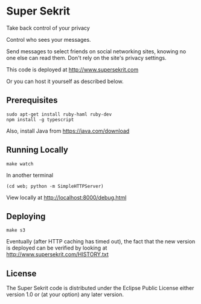 Super Sekrit
============

Take back control of your privacy

Control who sees your messages.

Send messages to select friends on social networking sites, knowing no
one else can read them. Don't rely on the site's privacy settings.

This code is deployed at <http://www.supersekrit.com>

Or you can host it yourself as described below.


Prerequisites
-------------

    sudo apt-get install ruby-haml ruby-dev
    npm install -g typescript

Also, install Java from <https://java.com/download>


Running Locally
---------------


    make watch


In another terminal

    (cd web; python -m SimpleHTTPServer)

View locally at <http://localhost:8000/debug.html>

Deploying
---------

    make s3

Eventually (after HTTP caching has timed out), the fact that the new
version is deployed can be verified by looking at
<http://www.supersekrit.com/HISTORY.txt>


License
-------

The Super Sekrit code is distributed under the Eclipse Public License
either version 1.0 or (at your option) any later version.
